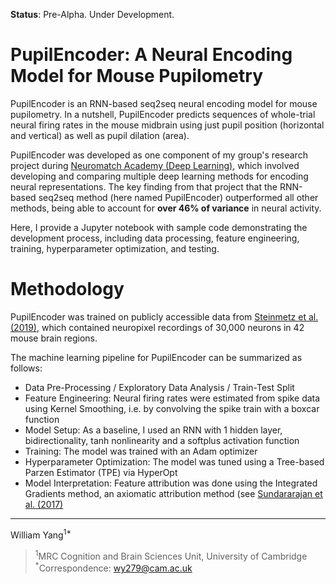 **Status**: Pre-Alpha. Under Development.

# PupilEncoder: A Neural Encoding Model for Mouse Pupilometry
PupilEncoder is an RNN-based seq2seq neural encoding model for mouse pupilometry. In a nutshell, PupilEncoder predicts sequences of whole-trial neural firing rates in the mouse midbrain using just pupil position (horizontal and vertical) as well as pupil dilation (area). 

PupilEncoder was developed as one component of my group's research project during [Neuromatch Academy (Deep Learning)](https://academy.neuromatch.io/courses#h.2no8o2qptswv), which involved developing and comparing multiple deep learning methods for encoding neural representations. The key finding from that project that the RNN-based seq2seq method (here named PupilEncoder) outperformed all other methods, being able to account for **over 46% of variance** in neural activity.

Here, I provide a Jupyter notebook with sample code demonstrating the development process, including data processing, feature engineering, training, hyperparameter optimization, and testing.

# Methodology
PupilEncoder was trained on publicly accessible data from [Steinmetz et al. (2019)](https://doi.org/10.1038/s41586-019-1787-x), which contained neuropixel recordings of 30,000 neurons in 42 mouse brain regions. 

The machine learning pipeline for PupilEncoder can be summarized as follows:
- Data Pre-Processing / Exploratory Data Analysis / Train-Test Split
- Feature Engineering: Neural firing rates were estimated from spike data using Kernel Smoothing, i.e. by convolving the spike train with a boxcar function
- Model Setup: As a baseline, I used an RNN with 1 hidden layer, bidirectionality, tanh nonlinearity and a softplus activation function
- Training: The model was trained with an Adam optimizer
- Hyperparameter Optimization: The model was tuned using a Tree-based Parzen Estimator (TPE) via HyperOpt
- Model Interpretation: Feature attribution was done using the Integrated Gradients method, an axiomatic attribution method (see [Sundararajan et al. (2017)](http://proceedings.mlr.press/v70/sundararajan17a.html)

---
William Yang<sup>1*</sup>
> <sup>1</sup>MRC Cognition and Brain Sciences Unit, University of Cambridge \
> <sup>*</sup>Correspondence: wy279@cam.ac.uk
